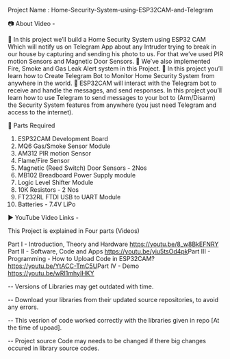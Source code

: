 Project Name : Home-Security-System-using-ESP32CAM-and-Telegram

📷 About Video -

🚩   In this project we’ll build a Home Security System using ESP32 CAM Which will notify us on Telegram App about any Intruder trying to break in our house by capturing and sending his photo to us. For that we’ve used PIR motion Sensors and Magnetic Door Sensors.
🚩   We’ve also implemented Fire, Smoke and Gas Leak Alert system in this Project.
🚩   In this project you’ll learn how to Create Telegram Bot to Monitor  Home Security System from anywhere in the world.
🚩   ESP32CAM will interact with the Telegram bot to receive and handle the messages, and send responses. In this project you’ll learn how to use Telegram to send messages to your bot to (Arm/Disarm) the Security System features from anywhere (you just need Telegram and access to the internet).


📜 Parts Required

1. ESP32CAM Development Board
2. MQ6 Gas/Smoke Sensor Module
3. AM312 PIR motion Sensor
4. Flame/Fire Sensor
5. Magnetic (Reed Switch) Door Sensors - 2Nos
6. MB102 Breadboard Power Supply module
7. Logic Level Shifter Module
8. 10K Resistors - 2 Nos
9. FT232RL FTDI USB to UART Module
9. Batteries - 7.4V LiPo 



▶️ YouTube Video Links - 

This Project is explained in Four parts (Videos)

Part I        -  Introduction, Theory and Hardware                 https://youtu.be/8_w8BkEFNRY​
Part II       -  Software, Code and Apps                           https://youtu.be/yiu5tsOd4pk​
Part III      -  Programming - How to Upload Code in ESP32CAM?     https://youtu.be/YtACC-TmC5U​
Part IV       -  Demo                                              https://youtu.be/wRI1mhyIHKY




-- Versions of Libraries may get outdated with time.

-- Download your libraries from their updated source repositories, to avoid any errors.

-- This vesrion of code worked correctly with the libraries given in repo [At the time of upoad].

-- Project source Code may needs to be changed if there big changes occured in library source codes.